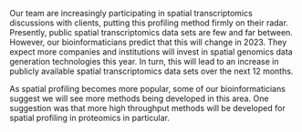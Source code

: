 Our team are increasingly participating in spatial transcriptomics discussions with clients, putting this profiling method firmly on their radar. Presently, public spatial transcriptomics data sets are few and far between. However, our bioinformaticians predict that this will change in 2023. They expect more companies and institutions will invest in spatial genomics data generation technologies this year. In turn, this will lead to an increase in publicly available spatial transcriptomics data sets over the next 12 months.

As spatial profiling becomes more popular, some of our bioinformaticians suggest we will see more methods being developed in this area. One suggestion was that more high throughput methods will be developed for spatial profiling in proteomics in particular.
